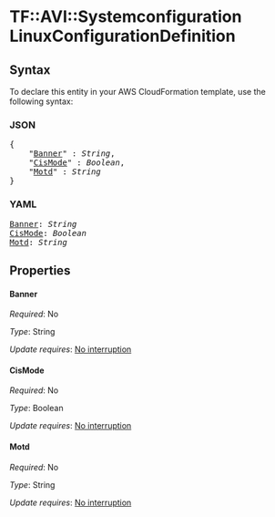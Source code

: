# TF::AVI::Systemconfiguration LinuxConfigurationDefinition

## Syntax

To declare this entity in your AWS CloudFormation template, use the following syntax:

### JSON

<pre>
{
    "<a href="#banner" title="Banner">Banner</a>" : <i>String</i>,
    "<a href="#cismode" title="CisMode">CisMode</a>" : <i>Boolean</i>,
    "<a href="#motd" title="Motd">Motd</a>" : <i>String</i>
}
</pre>

### YAML

<pre>
<a href="#banner" title="Banner">Banner</a>: <i>String</i>
<a href="#cismode" title="CisMode">CisMode</a>: <i>Boolean</i>
<a href="#motd" title="Motd">Motd</a>: <i>String</i>
</pre>

## Properties

#### Banner

_Required_: No

_Type_: String

_Update requires_: [No interruption](https://docs.aws.amazon.com/AWSCloudFormation/latest/UserGuide/using-cfn-updating-stacks-update-behaviors.html#update-no-interrupt)

#### CisMode

_Required_: No

_Type_: Boolean

_Update requires_: [No interruption](https://docs.aws.amazon.com/AWSCloudFormation/latest/UserGuide/using-cfn-updating-stacks-update-behaviors.html#update-no-interrupt)

#### Motd

_Required_: No

_Type_: String

_Update requires_: [No interruption](https://docs.aws.amazon.com/AWSCloudFormation/latest/UserGuide/using-cfn-updating-stacks-update-behaviors.html#update-no-interrupt)

